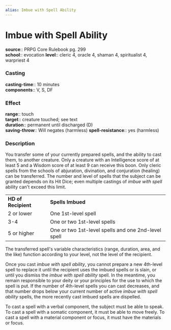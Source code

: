 ```yaml
---
alias: Imbue with Spell Ability
---
```


# Imbue with Spell Ability 

**source**:: PRPG Core Rulebook pg. 299  
**school**:: evocation
**level**:: cleric 4, oracle 4, shaman 4, spiritualist 4, warpriest 4

### Casting 

**casting-time**:: 10 minutes  
**components**:: V, S, DF

### Effect 

**range**:: touch  
**target**:: creature touched; see text  
**duration**:: permanent until discharged (D)  
**saving-throw**:: Will negates (harmless)
**spell-resistance**:: yes (harmless)

### Description 

You transfer some of your currently prepared spells, and the ability to cast them, to another creature. Only a creature with an Intelligence score of at least 5 and a Wisdom score of at least 9 can receive this boon. Only cleric spells from the schools of abjuration, divination, and conjuration (healing) can be transferred. The number and level of spells that the subject can be granted depends on its Hit Dice; even multiple castings of *imbue with spell* ability can't exceed this limit.  
  

|                     |                                                     |
|---------------------|-----------------------------------------------------|
| **HD of Recipient** | **Spells Imbued**                                   |
| 2 or lower          | One 1st-level spell                                 |
| 3-4                 | One or two 1st-level spells                         |
| 5 or higher         | One or two 1st-level spells and one 2nd-level spell |

  
The transferred spell's variable characteristics (range, duration, area, and the like) function according to your level, not the level of the recipient.  
  
Once you cast *imbue with spell ability*, you cannot prepare a new 4th-level spell to replace it until the recipient uses the imbued spells or is slain, or until you dismiss the *imbue with spell ability* spell. In the meantime, you remain responsible to your deity or your principles for the use to which the spell is put. If the number of 4th-level spells you can cast decreases, and that number drops below your current number of active *imbue with spell ability* spells, the more recently cast imbued spells are dispelled.  
  
To cast a spell with a verbal component, the subject must be able to speak. To cast a spell with a somatic component, it must be able to move freely. To cast a spell with a material component or focus, it must have the materials or focus.
